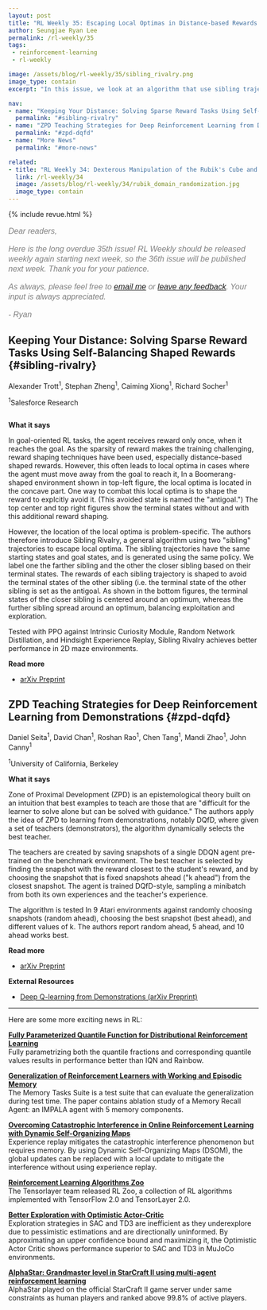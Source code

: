 ```yaml
---
layout: post
title: "RL Weekly 35: Escaping Local Optimas in Distance-based Rewards and Choosing the Best Teacher"
author: Seungjae Ryan Lee
permalink: /rl-weekly/35
tags:
 - reinforcement-learning
 - rl-weekly

image: /assets/blog/rl-weekly/35/sibling_rivalry.png
image_type: contain
excerpt: "In this issue, we look at an algorithm that use sibling trajectories to escape local optimas in distance-based shaped rewards, and an algorithm that dynamically chooses the best demonstrator teacher to train the student."

nav:
- name: "Keeping Your Distance: Solving Sparse Reward Tasks Using Self-Balancing Shaped Rewards"
  permalink: "#sibling-rivalry"
- name: "ZPD Teaching Strategies for Deep Reinforcement Learning from Demonstrations"
  permalink: "#zpd-dqfd"
- name: "More News"
  permalink: "#more-news"

related:
- title: "RL Weekly 34: Dexterous Manipulation of the Rubik's Cube and Human-Agent Collaboration in Overcooked"
  link: /rl-weekly/34
  image: /assets/blog/rl-weekly/34/rubik_domain_randomization.jpg
  image_type: contain
---
```



{% include revue.html %}

<style>
.letter, .letter p {
  color: gray;
  font-family: "Helvetica", "Arial", sans-serif;
  font-size: 16px;
  font-style: italic;
  font-weight: 400;
  line-height: 20px;
}
.letter a {
  font-family: "Helvetica", "Arial", sans-serif;
  font-size: 16px;
  font-style: italic;
  font-weight: 400;
  line-height: 20px;
}
</style>

<div class="letter">
<p>
Dear readers,
</p>
<p>
Here is the long overdue 35th issue! RL Weekly should be released weekly again starting next week, so the 36th issue will be published next week. Thank you for your patience.
</p>
<p>
As always, please feel free to <a href="mailto:seungjaeryanlee@gmail.com">email me</a> or <a href="https://forms.gle/yZiHUXbtph8msVHn9">leave any feedback</a>. Your input is always appreciated.
</p>
<p>
- Ryan
</p>
</div>



## Keeping Your Distance: Solving Sparse Reward Tasks Using Self-Balancing Shaped Rewards {#sibling-rivalry}

<p class="authors" style="font-size: 1em">
Alexander Trott<sup>1</sup>,
Stephan Zheng<sup>1</sup>,
Caiming Xiong<sup>1</sup>,
Richard Socher<sup>1</sup>
</p>
<p class="authors__institutions" style="font-size: 1em">
    <sup>1</sup>Salesforce Research
</p>

<div class="w80">
  <img src="{{ absolute_url }}/assets/blog/rl-weekly/35/sibling_rivalry.png" alt="">
</div>

**What it says**

In goal-oriented RL tasks, the agent receives reward only once, when it reaches the goal. As the sparsity of reward makes the training challenging, reward shaping techniques have been used, especially distance-based shaped rewards. However, this often leads to local optima in cases where the agent must move away from the goal to reach it, In a Boomerang-shaped environment shown in top-left figure, the local optima is located in the concave part. One way to combat this local optima is to shape the reward to explcitly avoid it. (This avoided state is named the "antigoal.") The top center and top right figures show the terminal states without and with this additional reward shaping.

However, the location of the local optima is problem-specific. The authors therefore introduce Sibling Rivalry, a general algorithm using two "sibling" trajectories to escape local optima. The sibling trajectories have the same starting states and goal states, and is generated using the same policy. We label one the farther sibling and the other the closer sibling based on their terminal states. The rewards of each sibling trajectory is shaped to avoid the terminal states of the other sibling (i.e. the terminal state of the other sibling is set as the antigoal. As shown in the bottom figures, the terminal states of the closer sibling is centered around an optimum, whereas the further sibling spread around an optimum, balancing exploitation and exploration.

Tested with PPO against Intrinsic Curiosity Module, Random Network Distillation, and Hindsight Experience Replay, Sibling Rivalry achieves better performance in 2D maze environments. 

**Read more**

- [arXiv Preprint](https://arxiv.org/abs/1911.01417)













## ZPD Teaching Strategies for Deep Reinforcement Learning from Demonstrations {#zpd-dqfd}

<p class="authors" style="font-size: 1em">
Daniel Seita<sup>1</sup>,
David Chan<sup>1</sup>,
Roshan Rao<sup>1</sup>,
Chen Tang<sup>1</sup>,
Mandi Zhao<sup>1</sup>,
John Canny<sup>1</sup>
</p>
<p class="authors__institutions" style="font-size: 1em">
    <sup>1</sup>University of California, Berkeley
</p>

**What it says**

Zone of Proximal Development (ZPD) is an epistemological theory built on an intuition that best examples to teach are those that are "difficult for the learner to solve alone but can be solved with guidance." The authors apply the idea of ZPD to learning from demonstrations, notably DQfD, where given a set of teachers (demonstrators), the algorithm dynamically selects the best teacher.

The teachers are created by saving snapshots of a single DDQN agent pre-trained on the benchmark environment. The best teacher is selected by finding the snapshot with the reward closest to the student's reward, and by choosing the snapshot that is fixed snapshots ahead ("k ahead") from the closest snapshot. The agent is trained DQfD-style, sampling a minibatch from both its own experiences and the teacher's experience.

The algorithm is tested In 9 Atari environments against randomly choosing snapshots (random ahead), choosing the best snapshot (best ahead), and different values of k. The authors report random ahead, 5 ahead, and 10 ahead works best.

**Read more**

- [arXiv Preprint](https://arxiv.org/abs/1910.12154)

**External Resources**

- [Deep Q-learning from Demonstrations (arXiv Preprint)](https://arxiv.org/abs/1704.03732)










------

<div id="more-news"></div>

Here are some more exciting news in RL:

[**Fully Parameterized Quantile Function for Distributional Reinforcement Learning**](https://arxiv.org/abs/1911.02140)
<br/>
Fully parametrizing both the quantile fractions and corresponding quantile values results in performance better than IQN and Rainbow.

[**Generalization of Reinforcement Learners with Working and Episodic Memory**](https://arxiv.org/abs/1910.13406)
<br/>
The Memory Tasks Suite is a test suite that can evaluate the generalization during test time. The paper contains ablation study of a Memory Recall Agent: an IMPALA agent with 5 memory components.

[**Overcoming Catastrophic Interference in Online Reinforcement Learning with Dynamic Self-Organizing Maps**](https://arxiv.org/abs/1910.13213)
<br/>
Experience replay mitigates the catastrophic interference phenomenon but requires memory. By using Dynamic Self-Organizing Maps (DSOM), the global updates can be replaced with a local update to mitigate the interference without using experience replay.

[**Reinforcement Learning Algorithms Zoo**](https://github.com/tensorlayer/RLzoo)
<br/>
The Tensorlayer team released RL Zoo, a collection of RL algorithms implemented with TensorFlow 2.0 and TensorLayer 2.0.

[**Better Exploration with Optimistic Actor-Critic**](https://arxiv.org/abs/1910.12807)
<br/>
Exploration strategies in SAC and TD3 are inefficient as they underexplore due to pessimistic estimations and are directionally uninformed. By approximating an upper confidence bound and maximizing it, the Optimistic Actor Critic shows performance superior to SAC and TD3 in MuJoCo environments.

[**AlphaStar: Grandmaster level in StarCraft II using multi-agent reinforcement learning**](https://deepmind.com/blog/article/AlphaStar-Grandmaster-level-in-StarCraft-II-using-multi-agent-reinforcement-learning)
<br/>
AlphaStar played on the official StarCraft II game server under same constraints as human players and ranked above 99.8% of active players.
